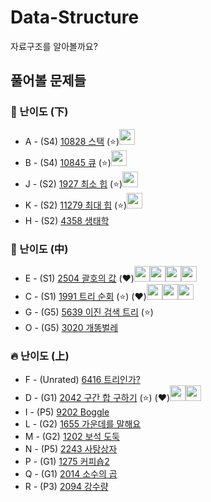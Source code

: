# Data-Structure
자료구조를 알아볼까요?
## 풀어볼 문제들

### :watermelon: 난이도 (下)
+ A - (S4) [10828 스택](https://www.acmicpc.net/problem/10828) (:star:)<img src = "https://github.com/sulogc.png" width="25" height="25">
+ B - (S4) [10845 큐](https://www.acmicpc.net/problem/10845) (:star:)<img src = "https://github.com/sulogc.png" width="25" height="25">
+ J - (S2) [1927 최소 힙](https://www.acmicpc.net/problem/1927)  (:star:)<img src = "https://github.com/sulogc.png" width="25" height="25">
+ K - (S2) [11279 최대 힙](https://www.acmicpc.net/problem/11279)  (:star:)<img src = "https://github.com/sulogc.png" width="25" height="25">
+ H - (S2) [4358 생태학](https://www.acmicpc.net/problem/4358) 


### :evergreen_tree: 난이도 (中)
+ E - (S1) [2504 괄호의 값](https://www.acmicpc.net/problem/2504) (:heart:)<img src = "https://github.com/sulogc.png" width="25" height="25"><img src = "https://github.com/Frog-Slayer.png" width="25" height="25"><img src = "https://github.com/wocjs.png" width="25" height="25"><img src = "https://github.com/Haaarimmm.png" width="25" height="25">
+ C - (S1) [1991 트리 순회](https://www.acmicpc.net/problem/1991) (:star:) (:heart:)<img src = "https://github.com/sulogc.png" width="25" height="25"><img src = "https://github.com/wocjs.png" width="25" height="25"><img src = "https://github.com/Frog-Slayer.png" width="25" height="25">
+ G - (G5) [5639 이진 검색 트리](https://www.acmicpc.net/problem/5639) (:star:)
+ O - (G5) [3020 개똥벌레](https://www.acmicpc.net/problem/3020)

### :fire: 난이도 (上)
+ F - (Unrated) [6416 트리인가?](https://www.acmicpc.net/problem/6416) 
+ D - (G1) [2042 구간 합 구하기](https://www.acmicpc.net/problem/2042)  (:star:) (:heart:)<img src = "https://github.com/suchshin.png" width="25" height="25"><img src = "https://github.com/Frog-Slayer.png" width="25" height="25">
+ I - (P5) [9202 Boggle](https://www.acmicpc.net/problem/9202)
+ L - (G2) [1655 가운데를 말해요](https://www.acmicpc.net/problem/1655)
+ M - (G2) [1202 보석 도둑](https://www.acmicpc.net/problem/1202)
+ N - (P5) [2243 사탕상자](https://www.acmicpc.net/problem/2243)
+ P - (G1) [1275 커피숍2](https://www.acmicpc.net/problem/1275)
+ Q - (G1) [2014 소수의 곱](https://www.acmicpc.net/problem/2014)
+ R - (P3) [2094 강수량](https://www.acmicpc.net/problem/2094)







